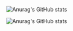 ![Anurag's GitHub stats](https://github-readme-stats.vercel.app/api?username=tsy7&show_icons=true&theme=radical)

![Anurag's GitHub stats](https://github-readme-stats.vercel.app/api/top-langs/?username=tsy7&layout=compact&theme=radical)

